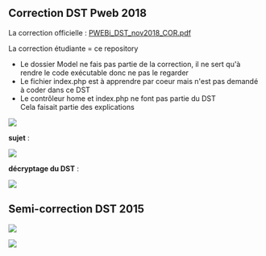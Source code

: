 ## Correction DST Pweb 2018 

La correction officielle : [PWEBi_DST_nov2018_COR.pdf](https://cdn.discordapp.com/attachments/751948889984073820/902938043663646740/PWEBi_DST_nov2018_COR.pdf)

La correction étudiante = ce repository


* Le dossier Model ne fais pas partie de la correction, il ne sert qu'à rendre le code exécutable donc ne pas le regarder
* Le fichier index.php est à apprendre par coeur mais n'est pas demandé à coder dans ce DST
* Le contrôleur home et index.php ne font pas partie du DST  
  Cela faisait partie des explications

![](https://media.discordapp.net/attachments/751948889984073820/902913487091679292/unknown.png)

**sujet** :

![](https://media.discordapp.net/attachments/751948889984073820/902908352655413258/unknown.png)

**décryptage du DST** :

![](https://media.discordapp.net/attachments/751948889984073820/902910657861648444/unknown.png)




## Semi-correction DST 2015

![](https://media.discordapp.net/attachments/901467770116509737/901880412681420820/unknown.png)

![](https://media.discordapp.net/attachments/901467770116509737/901880454691561503/unknown.png)

